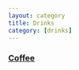 ```yaml
---
layout: category
title: Drinks
category: [drinks]
---
```


<h3><a class="post-link" href="/categories/drinks/coffee">Coffee</a></h3>
